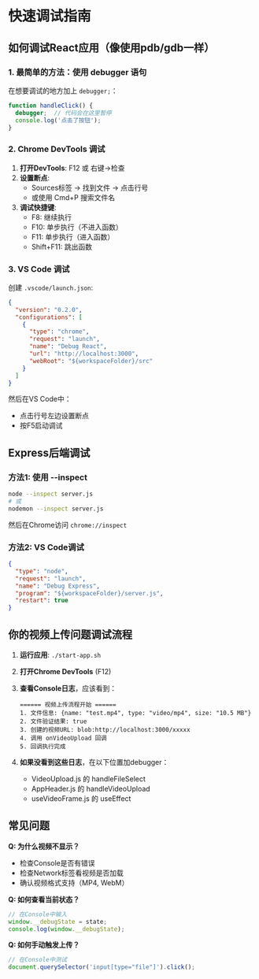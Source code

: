 # 快速调试指南

## 如何调试React应用（像使用pdb/gdb一样）

### 1. 最简单的方法：使用 debugger 语句

在想要调试的地方加上 `debugger;`：

```javascript
function handleClick() {
  debugger;  // 代码会在这里暂停
  console.log('点击了按钮');
}
```

### 2. Chrome DevTools 调试

1. **打开DevTools**: F12 或 右键->检查
2. **设置断点**: 
   - Sources标签 → 找到文件 → 点击行号
   - 或使用 Cmd+P 搜索文件名
3. **调试快捷键**:
   - F8: 继续执行
   - F10: 单步执行（不进入函数）
   - F11: 单步执行（进入函数）
   - Shift+F11: 跳出函数

### 3. VS Code 调试

创建 `.vscode/launch.json`:
```json
{
  "version": "0.2.0",
  "configurations": [
    {
      "type": "chrome",
      "request": "launch",
      "name": "Debug React",
      "url": "http://localhost:3000",
      "webRoot": "${workspaceFolder}/src"
    }
  ]
}
```

然后在VS Code中：
- 点击行号左边设置断点
- 按F5启动调试

## Express后端调试

### 方法1: 使用 --inspect
```bash
node --inspect server.js
# 或
nodemon --inspect server.js
```
然后在Chrome访问 `chrome://inspect`

### 方法2: VS Code调试
```json
{
  "type": "node",
  "request": "launch",
  "name": "Debug Express",
  "program": "${workspaceFolder}/server.js",
  "restart": true
}
```

## 你的视频上传问题调试流程

1. **运行应用**: `./start-app.sh`
2. **打开Chrome DevTools** (F12)
3. **查看Console日志**，应该看到：
   ```
   ====== 视频上传流程开始 ======
   1. 文件信息: {name: "test.mp4", type: "video/mp4", size: "10.5 MB"}
   2. 文件验证结果: true
   3. 创建的视频URL: blob:http://localhost:3000/xxxxx
   4. 调用 onVideoUpload 回调
   5. 回调执行完成
   ```

4. **如果没看到这些日志**，在以下位置加debugger：
   - VideoUpload.js 的 handleFileSelect
   - AppHeader.js 的 handleVideoUpload
   - useVideoFrame.js 的 useEffect

## 常见问题

**Q: 为什么视频不显示？**
- 检查Console是否有错误
- 检查Network标签看视频是否加载
- 确认视频格式支持（MP4, WebM）

**Q: 如何查看当前状态？**
```javascript
// 在Console中输入
window.__debugState = state;
console.log(window.__debugState);
```

**Q: 如何手动触发上传？**
```javascript
// 在Console中测试
document.querySelector('input[type="file"]').click();
```
